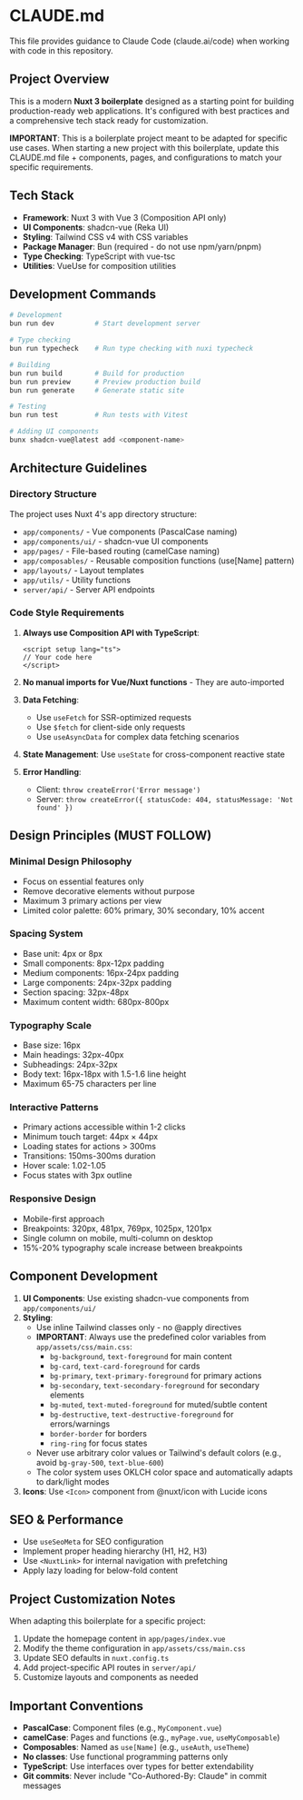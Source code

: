 # CLAUDE.md

This file provides guidance to Claude Code (claude.ai/code) when working with code in this repository.

## Project Overview

This is a modern **Nuxt 3 boilerplate** designed as a starting point for building production-ready web applications. It's configured with best practices and a comprehensive tech stack ready for customization.

**IMPORTANT**: This is a boilerplate project meant to be adapted for specific use cases. When starting a new project with this boilerplate, update this CLAUDE.md file + components, pages, and configurations to match your specific requirements.

## Tech Stack

- **Framework**: Nuxt 3 with Vue 3 (Composition API only)
- **UI Components**: shadcn-vue (Reka UI)
- **Styling**: Tailwind CSS v4 with CSS variables
- **Package Manager**: Bun (required - do not use npm/yarn/pnpm)
- **Type Checking**: TypeScript with vue-tsc
- **Utilities**: VueUse for composition utilities

## Development Commands

```bash
# Development
bun run dev          # Start development server

# Type checking
bun run typecheck    # Run type checking with nuxi typecheck

# Building
bun run build        # Build for production
bun run preview      # Preview production build
bun run generate     # Generate static site

# Testing
bun run test         # Run tests with Vitest

# Adding UI components
bunx shadcn-vue@latest add <component-name>
```

## Architecture Guidelines

### Directory Structure
The project uses Nuxt 4's app directory structure:
- `app/components/` - Vue components (PascalCase naming)
- `app/components/ui/` - shadcn-vue UI components
- `app/pages/` - File-based routing (camelCase naming)
- `app/composables/` - Reusable composition functions (use[Name] pattern)
- `app/layouts/` - Layout templates
- `app/utils/` - Utility functions
- `server/api/` - Server API endpoints

### Code Style Requirements

1. **Always use Composition API with TypeScript**:
   ```vue
   <script setup lang="ts">
   // Your code here
   </script>
   ```

2. **No manual imports for Vue/Nuxt functions** - They are auto-imported

3. **Data Fetching**:
   - Use `useFetch` for SSR-optimized requests
   - Use `$fetch` for client-side only requests
   - Use `useAsyncData` for complex data fetching scenarios

4. **State Management**: Use `useState` for cross-component reactive state

5. **Error Handling**:
   - Client: `throw createError('Error message')`
   - Server: `throw createError({ statusCode: 404, statusMessage: 'Not found' })`

## Design Principles (MUST FOLLOW)

### Minimal Design Philosophy
- Focus on essential features only
- Remove decorative elements without purpose
- Maximum 3 primary actions per view
- Limited color palette: 60% primary, 30% secondary, 10% accent

### Spacing System
- Base unit: 4px or 8px
- Small components: 8px-12px padding
- Medium components: 16px-24px padding
- Large components: 24px-32px padding
- Section spacing: 32px-48px
- Maximum content width: 680px-800px

### Typography Scale
- Base size: 16px
- Main headings: 32px-40px
- Subheadings: 24px-32px
- Body text: 16px-18px with 1.5-1.6 line height
- Maximum 65-75 characters per line

### Interactive Patterns
- Primary actions accessible within 1-2 clicks
- Minimum touch target: 44px × 44px
- Loading states for actions > 300ms
- Transitions: 150ms-300ms duration
- Hover scale: 1.02-1.05
- Focus states with 3px outline

### Responsive Design
- Mobile-first approach
- Breakpoints: 320px, 481px, 769px, 1025px, 1201px
- Single column on mobile, multi-column on desktop
- 15%-20% typography scale increase between breakpoints

## Component Development

1. **UI Components**: Use existing shadcn-vue components from `app/components/ui/`
2. **Styling**: 
   - Use inline Tailwind classes only - no @apply directives
   - **IMPORTANT**: Always use the predefined color variables from `app/assets/css/main.css`:
     - `bg-background`, `text-foreground` for main content
     - `bg-card`, `text-card-foreground` for cards
     - `bg-primary`, `text-primary-foreground` for primary actions
     - `bg-secondary`, `text-secondary-foreground` for secondary elements
     - `bg-muted`, `text-muted-foreground` for muted/subtle content
     - `bg-destructive`, `text-destructive-foreground` for errors/warnings
     - `border-border` for borders
     - `ring-ring` for focus states
   - Never use arbitrary color values or Tailwind's default colors (e.g., avoid `bg-gray-500`, `text-blue-600`)
   - The color system uses OKLCH color space and automatically adapts to dark/light modes
3. **Icons**: Use `<Icon>` component from @nuxt/icon with Lucide icons

## SEO & Performance

- Use `useSeoMeta` for SEO configuration
- Implement proper heading hierarchy (H1, H2, H3)
- Use `<NuxtLink>` for internal navigation with prefetching
- Apply lazy loading for below-fold content

## Project Customization Notes

When adapting this boilerplate for a specific project:
1. Update the homepage content in `app/pages/index.vue`
2. Modify the theme configuration in `app/assets/css/main.css`
3. Update SEO defaults in `nuxt.config.ts`
4. Add project-specific API routes in `server/api/`
5. Customize layouts and components as needed

## Important Conventions

- **PascalCase**: Component files (e.g., `MyComponent.vue`)
- **camelCase**: Pages and functions (e.g., `myPage.vue`, `useMyComposable`)
- **Composables**: Named as `use[Name]` (e.g., `useAuth`, `useTheme`)
- **No classes**: Use functional programming patterns only
- **TypeScript**: Use interfaces over types for better extendability
- **Git commits**: Never include "Co-Authored-By: Claude" in commit messages
